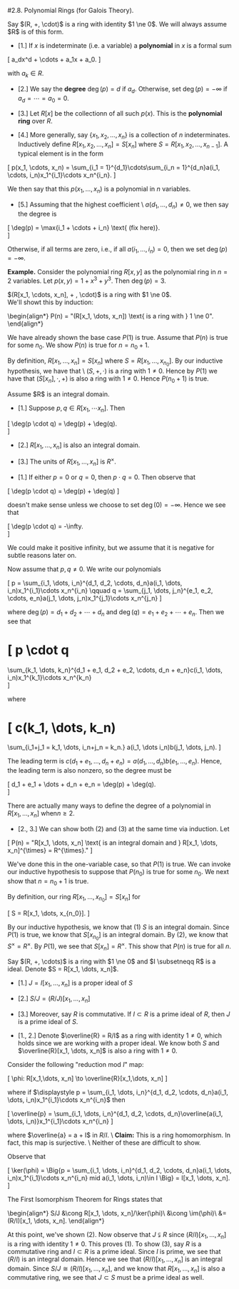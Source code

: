 #2.8. Polynomial Rings (for Galois Theory).


<span style="display:block" class="definition">
Say $(R, +, \cdot)$ is a ring with identity $1 \ne 0$. We will
always assume $R$ is of this form. 

* [1.] If $x$  is indeterminate (i.e. a variable) a
**polynomial** in $x$ is a formal sum 

\[
a_dx^d + \cdots + a_1x + a_0.
\]

with $a_k \in R$.


* [2.] We say the **degree** $\deg(p) = d$ if $a_d$.
Otherwise, set  $\deg(p) = -\infty$ if $a_d = \cdots = a_0
= 0$.


* [3.] Let $R[x]$ be the collectionn of all such
$p(x)$. This is the **polynomial ring** over $R$.


* [4.] More generally, say $\{x_1, x_2, \dots, x_n\}$
is a collection of $n$ indeterminates. Inductively define
$R[x_1, x_2, \dots, x_n] = S[x_n]$ where $S = R[x_1, x_2,
\dots, x_{n-1}]$. A typical element is in the form 

\[
p(x_1, \cdots, x_n) = \sum_{i_1 =  1}^{d_1}\cdots\sum_{i_n = 1}^{d_n}a(i_1, \cdots, i_n)x_1^{i_1}\cdots x_n^{i_n}.
\]

We then say that this $p(x_1, \dots, x_n)$ is a polynomial
in $n$ variables. 


* [5.] Assuming that the highest coefficient
\    $a(d_1, \dots, d_n) \ne 0$, we then say the degree is

\[
\deg(p) = \max\{i_1  + \cdots + i_n\} \text{ (fix here)}.                
\]

Otherwise, if all terms are zero, i.e., if all $a(i_1,
\dots, i_n) = 0$, then we set $\deg(p) = -\infty$.



</span>

**Example.**
Consider the polynomial ring $R[x, y]$ as the polynomial ring in
$n = 2$ variables. Let $p(x, y) = 1 + x^3 + y^3$. Then $\deg(p) =
3$. 


<span style="display:block" class="proposition">
$(R[x_1, \cdots, x_n], + , \cdot)$ is a ring with $1 \ne 0$.
</span>


<span style="display:block" class="proof">
We'll showt this by induction:

\begin{align*}
P(n) = "(R[x_1, \dots, x_n]) \text{ is a ring with } 1 \ne 0".
\end{align*}

We have already shown the base case $P(1)$ is true. Assume
that $P(n)$ is true for some $n_0$. We show $P(n)$ is true for
$n = n_0 + 1$.

By definition, $R[x_1, \dots, x_n] = S[x_n]$ where $S = R[x_1,
\dots, x_{n_0}]$. By our inductive hypothesis, we have that
\ $(S, +, \cdot )$ is a ring with $1 \ne 0$. Hence by $P(1)$
we have that $(S[x_n], \cdot, +)$ is also a ring with $1 \ne
0$. Hence $P(n_0 +  1)$ is true.
</span>


<span style="display:block" class="proposition">
Assume $R$ is an integral domain. 

* [1.] Suppose $p, q \in R[x_1, \cdots x_n]$. Then 

\[
\deg(p \cdot q) = \deg(p) + \deg(q).   
\]



* [2.] $R[x_1, \dots, x_n]$ is also an integral
domain. 



* [3.] The units of $R[x_1, \dots, x_n]$ is
$R^{\times}$.  



</span>


<span style="display:block" class="proof">

* [1.] If either $p = 0$ or $q = 0$, then $p \cdot q =
0$. Then observe that 

\[
\deg(p \cdot q) = \deg(p) + \deg(q)
\]

doesn't make sense unless  we choose  to set $\deg(0) =
-\infty$. Hence we see that

\[
\deg(p \cdot q) = -\infty.   
\]

We could make it positive infinity, but we assume that it
is negative for subtle reasons later on. 

Now assume that $p, q \ne 0$. We write our polynomials 

\[
p = \sum_{i_1, \dots, i_n}^{d_1, d_2, \cdots, d_n}a(i_1, \dots, i_n)x_1^{i_1}\cdots x_n^{i_n}
\qquad 
q = \sum_{j_1, \dots, j_n}^{e_1, e_2, \cdots, e_n}a(j_1, \dots, j_n)x_1^{j_1}\cdots x_n^{j_n}
\]

where $\deg(p) = d_1 + d_2 + \cdots + d_n$ and $\deg(q) =
e_1 + e_2 + \cdots + e_n$. Then we see that 

\[
p \cdot q  
= 
\sum_{k_1, \dots, k_n}^{d_1 + e_1, d_2 + e_2, \cdots, d_n + e_n}c(i_1, \dots, i_n)x_1^{k_1}\cdots x_n^{k_n}  
\]

where 

\[
c(k_1, \dots, k_n) 
= 
\sum_{i_1+j_1 = k_1, \dots, i_n+j_n = k_n.} a(i_1,  \dots i_n)b(j_1, \dots, j_n).
\]

The leading term is  $c(d_1 + e_1, \dots, d_n + e_n) =
a(d_1, \dots, d_n )b(e_1, \dots, e_n)$. Hence, the
leading term is also nonzero, so the degree must be 

\[
d_1 + e_1 +  \dots + d_n + e_n = \deg(p) + \deg(q).  
\]

There are actually many ways to define the degree of a
polynomial in $R[x_1, \dots, x_n]$ when$n \ge 2$. 



* [2., 3.] We can show both (2)  and (3) at the same
time via induction. Let 

\[
P(n) = "R[x_1, \dots, x_n] \text{ is an integral domain and } R[x_1, \dots, x_n]^{\times} = R^{\times}."
\]

We've done this in the one-variable case, so that $P(1)$
is true. We can invoke our inductive hypothesis to suppose
that $P(n_0)$ is true for some $n_0$. We next show that $n
= n_0 + 1$ is true. 

By definition, our ring $R[x_1, \dots, x_{n_0}] = S[x_n]$ for 

\[
S = R[x_1, \dots, x_{n_0}].
\]

By our inductive hypothesis, we know that (1)  $S$ is an
integral domain. Since $P(1)$ is true, we know that
$S[x_{n_0}]$ is an integral domain. By (2), we know that
$S^\times = R^\times$. By $P(1)$, we see that $S[x_n] =
R^\times$. This show that $P(n)$ is true for all $n$.



</span>


<span style="display:block" class="proposition">
Say $(R, +, \cdots)$ is a ring with $1 \ne 0$ and $I
\subsetneqq R$ is a ideal. Denote $S
= R[x_1, \dots, x_n]$.

* [1.] $J = I[x_1, \dots, x_n]$ is a proper ideal of $S$


* [2.] $S/J = (R/J)[x_1, \dots, x_n]$ 


* [3.] Moreover, say $R$ is commutative. If $I \subset
R$ is a prime ideal of $R$, then $J$ is a prime ideal of
$S$. 



</span>


<span style="display:block" class="proof">

* [1., 2.] Denote $\overline{R} = R/I$ as a ring  with
identity $1 \ne 0$, which holds since  we are working with
a proper ideal. We know both $S$ and $\overline{R}[x_1,
\dots, x_n]$ is also a ring with $1 \ne 0$. 

Consider the following "reduction mod $I$" map:

\[
\phi: R[x_1,\dots, x_n] \to \overline{R}[x_1,\dots, x_n]
\]

where if $\displaystyle p = \sum_{i_1, \dots, i_n}^{d_1, d_2,
\cdots, d_n}a(i_1, \dots, i_n)x_1^{i_1}\cdots x_n^{i_n}$
then 

\[
\overline{p} = \sum_{i_1, \dots, i_n}^{d_1, d_2, \cdots, d_n}\overline{a(i_1, \dots, i_n)}x_1^{i_1}\cdots x_n^{i_n}
\]

where $\overline{a} = a + I$ in $R/I$. \\
**Claim:** This is a ring homomorphism. In fact, this
map is surjective. 
\\
Neither of these are difficult to show. 

Observe that 

\[
\ker(\phi) = \Big\{p = \sum_{i_1, \dots, i_n}^{d_1, d_2,
\cdots, d_n}a(i_1, \dots, i_n)x_1^{i_1}\cdots x_n^{i_n} mid a(i_1, \dots, i_n)\in I \Big\}
= I[x_1, \dots, x_n].
\]

The First Isomorphism Theorem for Rings states that 

\begin{align*}
S/J &\cong R[x_1, \dots, x_n]/\ker(\phi)\\
&\cong \im(\phi)\\
&= (R/I)[x_1, \dots, x_n].
\end{align*}

At this point, we've shown (2). Now observe that $J
\subsetneqq R$ since $(R/I)[x_1, \dots, x_n]$ is a ring
with identity $1 \ne 0$. This proves (1). To show (3), say
$R$ is a commutative ring and $I \subset R$ is a prime
ideal. Since $I$ is prime, we see that $(R/I)$ is an
integral domain. Hence we  see that $(R/I)[x_1, \dots,
x_n]$ is an integral domain. Since $S/J \cong (R/I)[x_1, \dots,
x_n]$, and  we know that $R[x_1, \dots, x_n]$ is also a
commutative ring, we see  that $J \subset S$ must be a
prime ideal as well. 





</span>   





<script src="../../mathjax_helper.js"></script>